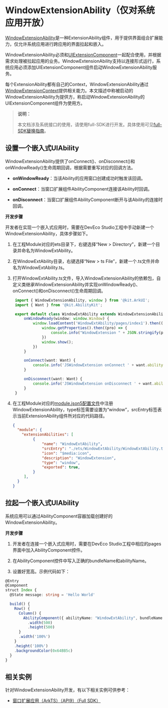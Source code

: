 # WindowExtensionAbility（仅对系统应用开放）


[WindowExtensionAbility](../reference/apis-arkui/js-apis-application-windowExtensionAbility-sys.md)是一种ExtensionAbility组件，用于提供界面组合扩展能力，仅允许系统应用进行跨应用的界面拉起和嵌入。


WindowExtensionAbility必须和[UIExtensionComponent](../reference/apis-arkui/arkui-ts/ts-container-ui-extension-component-sys.md)一起配合使用，并根据需求处理被拉起应用的业务。WindowExtensionAbility支持以连接形式运行，系统应用必须添加UIExtensionComponent组件启动WindowExtensionAbility服务。

每个ExtensionAbility都有自己的Context，WindowExtensionAbility通过
[WindowExtensionContext](../reference/apis-arkui/js-apis-inner-application-windowExtensionContext-sys.md)提供相关能力。本文描述中称被启动的WindowExtensionAbility为提供方，称启动WindowExtensionAbility的UIExtensionComponent组件为使用方。

> **说明：**
>
> 本文档涉及系统接口的使用，请使用full-SDK进行开发。<!--Del-->具体使用可见[full-SDK替换指南](../faqs/full-sdk-switch-guide.md)。<!--DelEnd-->


## 设置一个嵌入式UIAbility

WindowExtensionAbility提供了onConnect()、onDisconnect()和onWindowReady()生命周期回调，根据需要重写对应的回调方法。

- **onWindowReady**：当该Ability的应用窗口创建成功时触发该回调。

- **onConnect**：当窗口扩展组件AbilityComponent连接该Ability时回调。

- **onDisconnect**：当窗口扩展组件AbilityComponent断开与该Ability的连接时回调。


**开发步骤**

开发者在实现一个嵌入式应用时，需要在DevEco Studio工程中手动新建一个WindowExtensionAbility，具体步骤如下。

1. 在工程Module对应的ets目录下，右键选择“New &gt; Directory”，新建一个目录并命名为WindowExtAbility。

2. 在WindowExtAbility目录，右键选择“New &gt; ts File”，新建一个.ts文件并命名为WindowExtAbility.ts。

3. 打开WindowExtAbility.ts文件，导入WindowExtensionAbility的依赖包，自定义类继承WindowExtensionAbility并实现onWindowReady()、onConnect()和onDisconnect()生命周期回调。

   ```ts
    import { WindowExtensionAbility, window } from '@kit.ArkUI';
    import { Want } from '@kit.AbilityKit';

    export default class WindowExtAbility extends WindowExtensionAbility {
        onWindowReady(window: window.Window) {
            window.loadContent('WindowExtAbility/pages/index1').then(() => {
                window.getProperties().then((pro) => {
                    console.info("WindowExtension " + JSON.stringify(pro));
                })
                window.show();
            })
        }

        onConnect(want: Want) {
            console.info('JSWindowExtension onConnect ' + want.abilityName);
        }

        onDisconnect(want: Want) {
            console.info('JSWindowExtension onDisconnect ' + want.abilityName);
        }
    }
   ```

4. 在工程Module对应的[module.json5配置文件](../quick-start/module-configuration-file.md)中注册WindowExtensionAbility，type标签需要设置为“window”，srcEntry标签表示当前ExtensionAbility组件所对应的代码路径。

   ```json
   {
     "module": {
       "extensionAbilities": [
            {
                "name": "WindowExtAbility",
                "srcEntry": "./ets/WindowExtAbility/WindowExtAbility.ts",
                "icon": "$media:icon",
                "description": "WindowExtension",
                "type": "window",
                "exported": true,
            }
        ],
     }
   }
   ```


## 拉起一个嵌入式UIAbility

系统应用可以通过AbilityComponent容器加载创建好的WindowExtensionAbility。

**开发步骤**

1. 开发者在连接一个嵌入式应用时，需要在DevEco Studio工程中相应的pages界面中加入AbilityComponent控件。

2. 在AbilityComponent控件中写入正确的bundleName和abilityName。

3. 设置好宽高。示例代码如下：

```ts
@Entry
@Component
struct Index {
  @State message: string = 'Hello World'

  build() {
    Row() {
      Column() {
        AbilityComponent({ abilityName: "WindowExtAbility", bundleName: "com.example.WindowExtAbility"})
          .width(500)
          .height(500)
      }
      .width('100%')
    }
    .height('100%')
    .backgroundColor(0x64BB5c)
  }
}
```

## 相关实例

针对WindowExtensionAbility开发，有以下相关实例可供参考：

- [窗口扩展应用（ArkTS）（API9）（Full SDK）](https://gitee.com/openharmony/applications_app_samples/tree/OpenHarmony-5.0-Beta1/code/SystemFeature/WindowManagement/WindowExtAbility)

